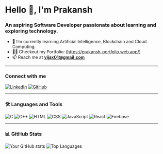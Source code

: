 # Hello 👋, I'm Prakansh

### An aspiring Software Developer passionate about learning and exploring technology.

- 🌱 I’m currently learning Artificial Intelligence, Blockchain and Cloud Computing.
- 👨‍💻 Checkout my Portfolio: (https://prakansh-portfolio.web.app/)
- 📫 Reach me at **vijax01@gmail.com**

---

### Connect with me
[![LinkedIn](https://img.shields.io/badge/LinkedIn-blue?style=for-the-badge&logo=linkedin)](https://www.linkedin.com/in/prakansh-kumar-8b4493386/)
[![GitHub](https://img.shields.io/badge/GitHub-100000?style=for-the-badge&logo=github&logoColor=white)](https://github.com/vijax01)

---

### 🛠️ Languages and Tools
![C](https://img.shields.io/badge/C-00599C?style=for-the-badge&logo=c&logoColor=white)
![C++](https://img.shields.io/badge/C++-00599C?style=for-the-badge&logo=cplusplus&logoColor=white)
![HTML](https://img.shields.io/badge/HTML-E34F26?style=for-the-badge&logo=html5&logoColor=white)
![CSS](https://img.shields.io/badge/CSS-1572B6?style=for-the-badge&logo=css3&logoColor=white)
![JavaScript](https://img.shields.io/badge/JavaScript-F7DF1E?style=for-the-badge&logo=javascript&logoColor=black)
![React](https://img.shields.io/badge/React-20232A?style=for-the-badge&logo=react&logoColor=61DAFB)
![Firebase](https://img.shields.io/badge/Firebase-FFCA28?style=for-the-badge&logo=firebase&logoColor=black)

---

### 📊 GitHub Stats
![Your GitHub stats](https://github-readme-stats.vercel.app/api?username=vijax01&show_icons=true&theme=dark)
![Top Languages](https://github-readme-stats.vercel.app/api/top-langs/?username=vijax01&layout=compact&theme=dark)
